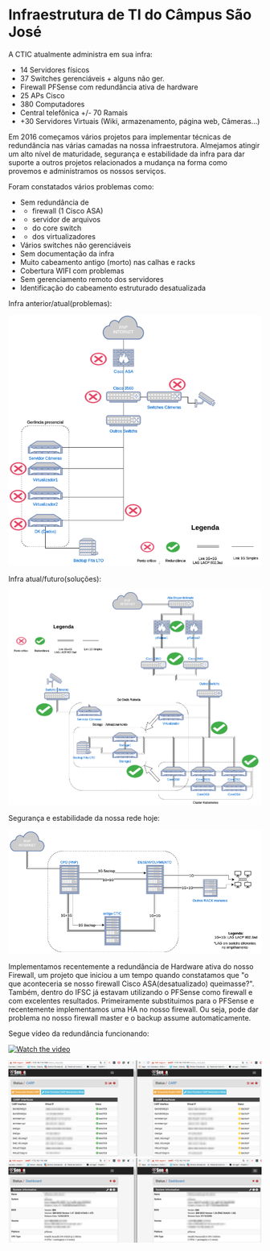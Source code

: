 # Infraestrutura de TI do Câmpus São José

A CTIC atualmente administra em sua infra:

* 14 Servidores físicos
* 37 Switches gerenciáveis + alguns não ger.
* Firewall PFSense com redundância ativa de hardware 
* 25 APs Cisco
* 380 Computadores
* Central telefônica +/- 70 Ramais
* +30 Servidores Virtuais (Wiki, armazenamento, página web, Câmeras...)

Em 2016 começamos vários projetos para implementar técnicas de redundância nas várias camadas na nossa infraestrutora. Almejamos atingir um alto nível de maturidade, segurança e estabilidade da infra para dar suporte a outros projetos relacionados a mudança na forma como provemos e administramos os nossos serviços.

Foram constatados vários problemas como:

* Sem redundância de 
* * firewall (1 Cisco ASA)
* * servidor de arquivos
* * do core switch
* * dos virtualizadores
* Vários switches não gerenciáveis
* Sem documentação da infra
* Muito cabeamento  antigo (morto) nas calhas e racks
* Cobertura WIFI com problemas
* Sem gerenciamento remoto dos servidores
* Identificação do cabeamento estruturado desatualizada

Infra anterior/atual(problemas): 

![Infra anterior](docs/infra_anterior_problemas.png)

Infra atual/futuro(soluções): 

![Infra anterior](docs/infra_futura_redundancias.png)

Segurança e estabilidade da nossa rede hoje:

![Rede anel](docs/redundancia_geografica_rede_interna.png)

Implementamos recentemente a redundância de Hardware ativa do nosso Firewall, um projeto que iniciou a um tempo quando constatamos que "o que aconteceria se nosso firewall Cisco ASA(desatualizado) queimasse?". Também, dentro do IFSC já estavam utilizando o PFSense como firewall e com excelentes resultados. Primeiramente substituimos para o PFSense e recentemente implementamos uma HA no nosso firewall. Ou seja, pode dar problema no nosso firewall master e o backup assume automaticamente.

Segue vídeo da redundância funcionando:

[![Watch the video](https://img.youtube.com/vi/jkS7ZbTbtkA/0.jpg)](https://youtu.be/jkS7ZbTbtkA)

![PFsense HA](docs/pfsense_carp_master_backup.png)
<br>
![PFsense HA2](docs/pfsense_ha_hardware.png)
